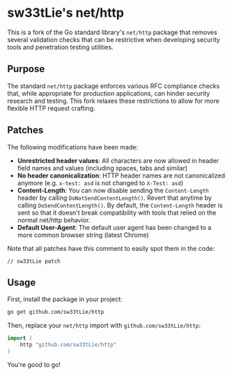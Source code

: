 # sw33tLie's net/http

This is a fork of the Go standard library's `net/http` package that removes several validation checks that can be restrictive when developing security tools and penetration testing utilities.

## Purpose

The standard `net/http` package enforces various RFC compliance checks that, while appropriate for production applications, can hinder security research and testing. This fork relaxes these restrictions to allow for more flexible HTTP request crafting.

## Patches

The following modifications have been made:

- **Unrestricted header values**: All characters are now allowed in header field names and values (including spaces, tabs and similar)
- **No header canonicalization**: HTTP header names are not canonicalized anymore (e.g. `x-test: asd` is not changed to `X-Test: asd`)
- **Content-Length**: You can now disable sending the `Content-Length` header by calling `DoNotSendContentLength()`. Revert that anytime by calling `DoSendContentLength()`. By default, the `Content-Length` header is sent so that it doesn't break compatibility with tools that relied on the normal net/http behavior.
- **Default User-Agent**: The default user agent has been changed to a more common browser string (latest Chrome)

Note that all patches have this comment to easily spot them in the code:

```
// sw33tLie patch
```

## Usage

First, install the package in your project:

```bash
go get github.com/sw33tLie/http
```

Then, replace your `net/http` import with `github.com/sw33tLie/http`:

```go
import (
	http "github.com/sw33tLie/http"
)
```

You're good to go!
